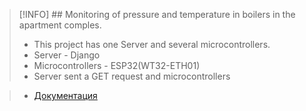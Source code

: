 > [!INFO] ## Monitoring of pressure and temperature in boilers in the apartment comples.
> - This project has one Server and several microcontrollers.
> - Server - Django 
> - Microcontrollers - ESP32(WT32-ETH01)
> - Server sent a GET request and microcontrollers  


> - [Документация](https://git-scm.com/doc)